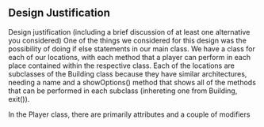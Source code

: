 ## Design Justification
Design justification (including a brief discussion of at least one alternative you considered)
One of the things we considered for this design was the possibility of doing if else statements in our main class. We have a class for each of our locations, with each method that a player can perform in each place contained within the respective class. Each of the locations are subclasses of the Building class because they have similar architectures, needing a name and a showOptions() method that shows all of the methods that can be performed in each subclass (inhereting one from Building, exit()).

In the Player class, there are primarily attributes and a couple of modifiers